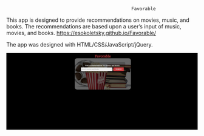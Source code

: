                                                   Favorable
                                                  
This app is designed to provide recommendations on movies, music, and books. The recommendations are based upon a user’s input of music, movies, and books.
https://esokoletsky.github.io/Favorable/


The app was designed with HTML/CSS/JavaScript/jQuery.


![alt text](https://github.com/esokoletsky/Favorable/blob/master/Favorable.jpg)





